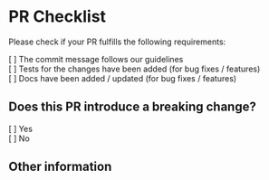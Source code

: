 # PR Checklist
Please check if your PR fulfills the following requirements:

[ ] The commit message follows our guidelines  
[ ] Tests for the changes have been added (for bug fixes / features)  
[ ] Docs have been added / updated (for bug fixes / features)  

## Does this PR introduce a breaking change?
[ ] Yes  
[ ] No

## Other information

<!-- Include motivations for the change and contrasts with previous behavior! -->